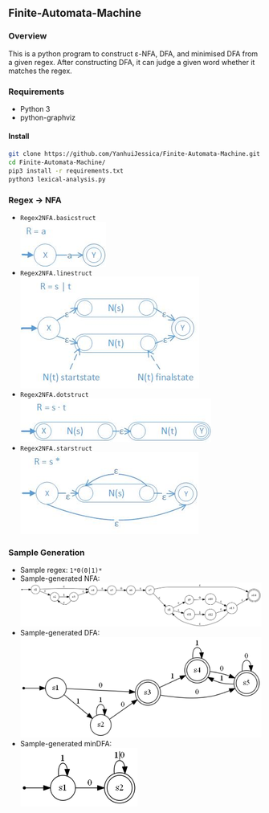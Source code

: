 ## Finite-Automata-Machine

### Overview

This is a python program to construct ε-NFA, DFA, and minimised DFA from a given regex. After constructing DFA, it can judge a given word whether it matches the regex.

### Requirements

- Python 3
- python-graphviz

#### Install 

```bash
git clone https://github.com/YanhuiJessica/Finite-Automata-Machine.git
cd Finite-Automata-Machine/
pip3 install -r requirements.txt
python3 lexical-analysis.py
```

### Regex -> NFA

- `Regex2NFA.basicstruct`<br>
![basic struct](img/basic.jpg)
- `Regex2NFA.linestruct`<br>
![line struct](img/line.jpg)
- `Regex2NFA.dotstruct`<br>
![dot struct](img/dot.jpg)
- `Regex2NFA.starstruct`<br>
![star struct](img/star.jpg)

### Sample Generation

- Sample regex: `1*0(0|1)*`
- Sample-generated NFA: <br>
![Sample-generated NFA](img/sample-nfa.png)
- Sample-generated DFA: <br>
![Sample-generated DFA](img/sample-dfa.png)
- Sample-generated minDFA: <br>
![Sample-generated minDFA](img/sample-mindfa.png)
